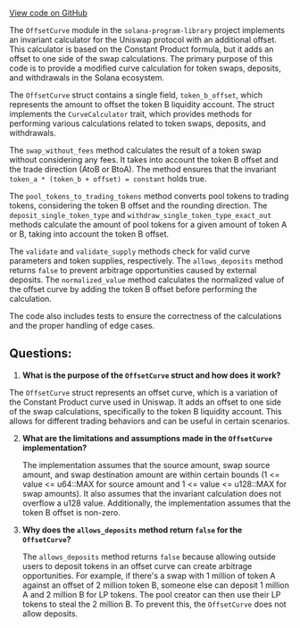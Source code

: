 [View code on GitHub](https://github.com/solana-labs/solana-program-library/token-swap/program/src/curve/offset.rs)

The `OffsetCurve` module in the `solana-program-library` project implements an invariant calculator for the Uniswap protocol with an additional offset. This calculator is based on the Constant Product formula, but it adds an offset to one side of the swap calculations. The primary purpose of this code is to provide a modified curve calculation for token swaps, deposits, and withdrawals in the Solana ecosystem.

The `OffsetCurve` struct contains a single field, `token_b_offset`, which represents the amount to offset the token B liquidity account. The struct implements the `CurveCalculator` trait, which provides methods for performing various calculations related to token swaps, deposits, and withdrawals.

The `swap_without_fees` method calculates the result of a token swap without considering any fees. It takes into account the token B offset and the trade direction (AtoB or BtoA). The method ensures that the invariant `token_a * (token_b + offset) = constant` holds true.

The `pool_tokens_to_trading_tokens` method converts pool tokens to trading tokens, considering the token B offset and the rounding direction. The `deposit_single_token_type` and `withdraw_single_token_type_exact_out` methods calculate the amount of pool tokens for a given amount of token A or B, taking into account the token B offset.

The `validate` and `validate_supply` methods check for valid curve parameters and token supplies, respectively. The `allows_deposits` method returns `false` to prevent arbitrage opportunities caused by external deposits. The `normalized_value` method calculates the normalized value of the offset curve by adding the token B offset before performing the calculation.

The code also includes tests to ensure the correctness of the calculations and the proper handling of edge cases.
## Questions: 
 1. **What is the purpose of the `OffsetCurve` struct and how does it work?**

   The `OffsetCurve` struct represents an offset curve, which is a variation of the Constant Product curve used in Uniswap. It adds an offset to one side of the swap calculations, specifically to the token B liquidity account. This allows for different trading behaviors and can be useful in certain scenarios.

2. **What are the limitations and assumptions made in the `OffsetCurve` implementation?**

   The implementation assumes that the source amount, swap source amount, and swap destination amount are within certain bounds (1 <= value <= u64::MAX for source amount and 1 <= value <= u128::MAX for swap amounts). It also assumes that the invariant calculation does not overflow a u128 value. Additionally, the implementation assumes that the token B offset is non-zero.

3. **Why does the `allows_deposits` method return `false` for the `OffsetCurve`?**

   The `allows_deposits` method returns `false` because allowing outside users to deposit tokens in an offset curve can create arbitrage opportunities. For example, if there's a swap with 1 million of token A against an offset of 2 million token B, someone else can deposit 1 million A and 2 million B for LP tokens. The pool creator can then use their LP tokens to steal the 2 million B. To prevent this, the `OffsetCurve` does not allow deposits.